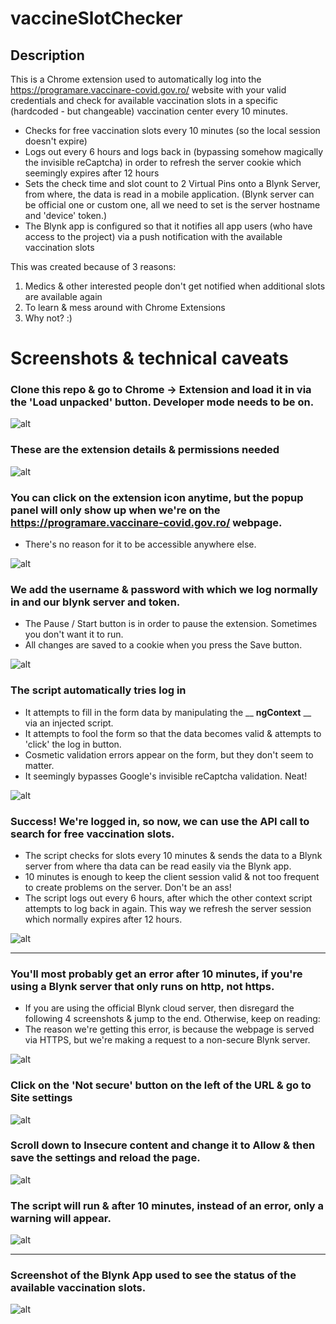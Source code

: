 # vaccineSlotChecker

## Description
This is a Chrome extension used to automatically log into the https://programare.vaccinare-covid.gov.ro/ website with your valid
credentials and check for available vaccination slots in a specific (hardcoded - but changeable) vaccination center every 10 minutes.
- Checks for free vaccination slots every 10 minutes (so the local session doesn't expire)
- Logs out every 6 hours and logs back in (bypassing somehow magically the invisible reCaptcha) in order to refresh the server cookie which seemingly expires after 12 hours
- Sets the check time and slot count to 2 Virtual Pins onto a Blynk Server, from where, the data is read in a mobile application. (Blynk server can be official one or custom one, all we need to set is the server hostname and 'device' token.)
- The Blynk app is configured so that it notifies all app users (who have access to the project) via a push notification with the available vaccination slots

This was created because of 3 reasons:
1. Medics & other interested people don't get notified when additional slots are available again
2. To learn & mess around with Chrome Extensions
3. Why not? :)

# Screenshots & technical caveats

### Clone this repo & go to Chrome -> Extension and load it in via the 'Load unpacked' button. Developer mode needs to be on.
![alt](./screenshots/loadExtension.PNG)

### These are the extension details & permissions needed
![alt](./screenshots/extension.PNG)

### You can click on the extension icon anytime, but the popup panel will only show up when we're on the https://programare.vaccinare-covid.gov.ro/ webpage.
- There's no reason for it to be accessible anywhere else.

![alt](./screenshots/popupEmpty.PNG)

### We add the username & password with which we log normally in and our blynk server and token.
- The Pause / Start button is in order to pause the extension. Sometimes you don't want it to run.
- All changes are saved to a cookie when you press the Save button.

![alt](./screenshots/popupCensored.PNG)

### The script automatically tries log in
- It attempts to fill in the form data by manipulating the __ __ngContext__ __ via an injected script.
- It attempts to fool the form so that the data becomes valid & attempts to 'click' the log in button.
- Cosmetic validation errors appear on the form, but they don't seem to matter.
- It seemingly bypasses Google's invisible reCaptcha validation. Neat!

![alt](./screenshots/login.png)

### Success! We're logged in, so now, we can use the API call to search for free vaccination slots.
- The script checks for slots every 10 minutes & sends the data to a Blynk server from where tha data can be read easily via the Blynk app.
- 10 minutes is enough to keep the client session valid & not too frequent to create problems on the server. Don't be an ass!
- The script logs out every 6 hours, after which the other context script attempts to log back in again. This way we refresh the server session which normally expires after 12 hours.

![alt](./screenshots/loggedIn.PNG)

---

### You'll most probably get an error after 10 minutes, if you're using a Blynk server that only runs on __http__, not __https__.
- If you are using the official Blynk cloud server, then disregard the following 4 screenshots & jump to the end. Otherwise, keep on reading:
- The reason we're getting this error, is because the webpage is served via HTTPS, but we're making a request to a non-secure Blynk server.

![alt](./screenshots/securityError.PNG)

### Click on the 'Not secure' button on the left of the URL & go to __Site settings__
![alt](./screenshots/security.PNG)

### Scroll down to __Insecure content__ and change it to __Allow__ & then save the settings and reload the page.
![alt](./screenshots/siteSettings.PNG)

### The script will run & after 10 minutes, instead of an error, only a warning will appear.
![alt](./screenshots/mixedContent.PNG)

---

### Screenshot of the Blynk App used to see the status of the available vaccination slots.
![alt](./screenshots/blynk.jpg)
